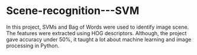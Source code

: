 # Scene-recognition---SVM

In this project, SVMs and Bag of Words were used to identify image scene. The features were extracted using HOG descriptors. Although, the project gave accuracy under 50%, it taught a lot about machine learning and image processing in Python.
